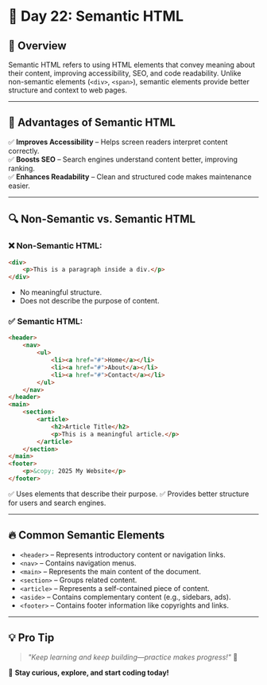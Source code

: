 # 🚀 Day 22: Semantic HTML

## 📌 Overview
Semantic HTML refers to using HTML elements that convey meaning about their content, improving accessibility, SEO, and code readability. Unlike non-semantic elements (`<div>`, `<span>`), semantic elements provide better structure and context to web pages.

---

## 🎯 **Advantages of Semantic HTML**

✅ **Improves Accessibility** – Helps screen readers interpret content correctly.  
✅ **Boosts SEO** – Search engines understand content better, improving ranking.  
✅ **Enhances Readability** – Clean and structured code makes maintenance easier.  

---

## 🔍 **Non-Semantic vs. Semantic HTML**

### ❌ Non-Semantic HTML:
```html
<div>
    <p>This is a paragraph inside a div.</p>
</div>
```
- No meaningful structure.
- Does not describe the purpose of content.

### ✅ Semantic HTML:
```html
<header>
    <nav>
        <ul>
            <li><a href="#">Home</a></li>
            <li><a href="#">About</a></li>
            <li><a href="#">Contact</a></li>
        </ul>
    </nav>
</header>
<main>
    <section>
        <article>
            <h2>Article Title</h2>
            <p>This is a meaningful article.</p>
        </article>
    </section>
</main>
<footer>
    <p>&copy; 2025 My Website</p>
</footer>
```

✅ Uses elements that describe their purpose.
✅ Provides better structure for users and search engines.

---

## 🔥 **Common Semantic Elements**

- `<header>` – Represents introductory content or navigation links.
- `<nav>` – Contains navigation menus.
- `<main>` – Represents the main content of the document.
- `<section>` – Groups related content.
- `<article>` – Represents a self-contained piece of content.
- `<aside>` – Contains complementary content (e.g., sidebars, ads).
- `<footer>` – Contains footer information like copyrights and links.

---

## 💡 **Pro Tip**
> _"Keep learning and keep building—practice makes progress!"_ 💪

🚀 **Stay curious, explore, and start coding today!**
